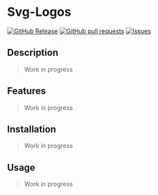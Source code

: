 # Svg-Logos
[![GitHub Release](https://img.shields.io/github/release/zjayers/svg-logos.svg?style=flat)](https://github.com/zjayers/svg-logos/releases)
[![GitHub pull requests](https://img.shields.io/github/issues-pr/zjayers/svg-logos.svg?style=flat)](https://github.com/zjayers/svg-logos/pulls)
[![Issues](https://img.shields.io/github/issues-raw/zjayers/svg-logos.svg?maxAge=25000)](https://github.com/zjayers/svg-logos/issues)

## Description

> Work in progress

## Features

> Work in progress

## Installation

> Work in progress

## Usage

> Work in progress

